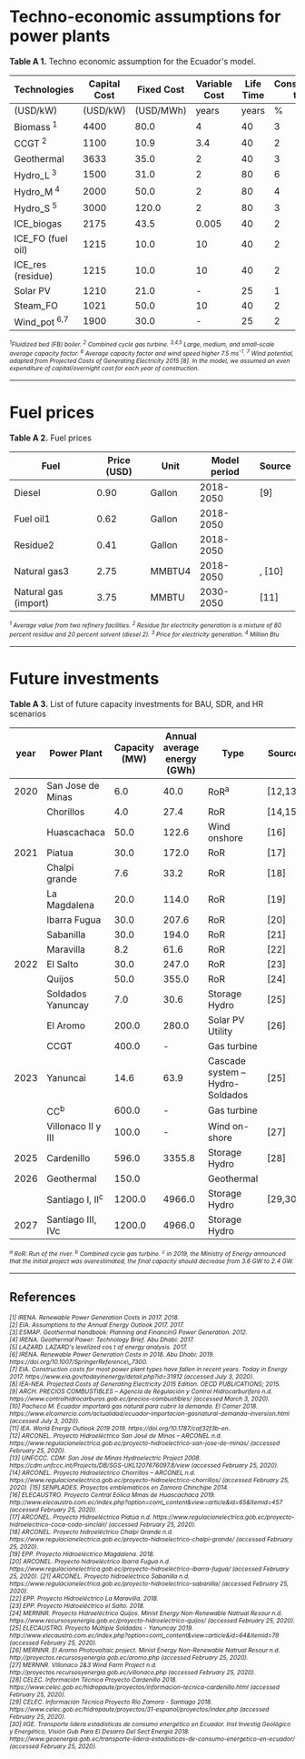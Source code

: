 # Techno-economic assumptions for power plants

**Table A 1.** Techno economic assumption for the Ecuador&#39;s model.

|Technologies|Capital Cost|Fixed Cost|Variable Cost|Life Time|Construction time|Capacity factor|Source|
| --- | --- | --- | --- | --- | --- | --- | --- |
| (USD/kW) | (USD/kW) | (USD/MWh) | years | years | % |
| Biomass<sup> 1 | 4400 | 80.0 | 4 | 40 | 3 | varies | [1] |
| CCGT<sup> 2 | 1100 | 10.9 | 3.4 | 40 | 2 | varies | [2] |
| Geothermal | 3633 | 35.0 | 2 | 40 | 3 | 80 | [3,4] |
| Hydro_L<sup> 3 | 1500 | 31.0 | 2 | 80 | 6 | 50 | [1] |
| Hydro_M<sup> 4 | 2000 | 50.0 | 2 | 80 | 4 | 50 |
| Hydro_S<sup> 5 | 3000 | 120.0 | 2 | 80 | 3 | 50 |
| ICE\_biogas | 2175 | 43.5 | 0.005 | 40 | 2 | Varies | [1] |
| ICE\_FO (fuel oil) | 1215 | 10.0 | 10 | 40 | 2 | Varies | [5] |
| ICE\_res (residue) | 1215 | 10.0 | 10 | 40 | 2 | Varies | [5] |
| Solar PV | 1210 | 21.0 | - | 25 | 1 | 16 | [1,6] |
| Steam\_FO | 1021 | 50.0 | 10 | 40 | 2 | varies | [5,7] |
| Wind_pot<sup> 6,7 | 1900 | 30.0 | - | 25 | 2 | 25 | [1,6] |

<span style="font-size:0.75em; font-style: italic">
<sup>1</sup>Fluidized bed (FB) boiler. <sup>2</sup> Combined cycle gas turbine.
<sup>3,4,5</sup> Large, medium, and small-scale average capacity factor. <sup>6</sup> Average capacity factor and wind speed higher 7.5 ms<sup>-1</sup>. <sup>7</sup> Wind potential, adapted from Projected Costs of Generating Electricity 2015 [8]. In the model, we assumed an even expenditure of capital/overnight cost for each year of construction.
</span>

***
# Fuel prices 

**Table A 2.** Fuel prices

| Fuel | Price (USD) | Unit | Model period | Source |
| --- | --- | --- | --- | --- |
| Diesel | 0.90 | Gallon | 2018-2050 | [9] |
| Fuel oil1 | 0.62 | Gallon | 2018-2050 |
| Residue2 | 0.41 | Gallon | 2018-2050 |
| Natural gas3 | 2.75 | MMBTU4 | 2018-2050 | , [10] |
| Natural gas (import) | 3.75 | MMBTU | 2030-2050 | [11] |

<span style="font-size:0.75em; font-style: italic">
<sup>1</sup> Average value from two refinery facilities. <sup>2</sup> Residue for electricity generation is a mixture of 80 percent residue and 20 percent solvent (diesel 2). <sup>3</sup> Price for electricity generation. <sup>4</sup> Million Btu
</span>

***
# Future investments

**Table A 3.** List of future capacity investments for BAU, SDR, and HR scenarios

| year | Power Plant | Capacity (MW) | Annual average energy (GWh) | Type | Source |
| --- | --- | --- | --- | --- | --- |
| 2020 | San Jose de Minas | 6.0 | 40.0 | RoR<sup>a | [12,13] |
| | Chorillos | 4.0 | 27.4 | RoR | [14,15] |
| | Huascachaca | 50.0 | 122.6 | Wind onshore | [16] |
| 2021 | Piatua | 30.0 | 172.0 | RoR | [17] |
| | Chalpi grande | 7.6 | 33.2 | RoR | [18] |
| | La Magdalena | 20.0 | 114.0 | RoR | [19] |
| | Ibarra Fugua | 30.0 | 207.6 | RoR | [20] |
| | Sabanilla | 30.0 | 194.0 | RoR | [21] |
| | Maravilla | 8.2 | 61.6 | RoR | [22] |
| 2022 | El Salto | 30.0 | 247.0 | RoR | [23] |
| | Quijos | 50.0 | 355.0 | RoR | [24] |
| | Soldados Yanuncay | 7.0 | 30.6 | Storage Hydro | [25] |
| | El Aromo | 200.0 | 280.0 | Solar PV Utility | [26] |
| | CCGT | 400.0 | - |  Gas turbine |
| 2023 | Yanuncai | 14.6 | 63.9 | Cascade system – Hydro-Soldados | [25] |
| | CC<sup>b | 600.0 | - | Gas turbine |
| | Villonaco II y III | 100.0 | - | Wind on-shore | [27] |
| 2025 | Cardenillo | 596.0 | 3355.8 | Storage Hydro | [28] |
| 2026 | Geothermal | 150.0 | | Geothermal |
| | Santiago I, II<sup>c | 1200.0 | 4966.0 | Storage Hydro | [29,30] |
| 2027 | Santiago III, IVc | 1200.0 | 4966.0 | Storage Hydro |

<span style="font-size:0.75em; font-style: italic">
<sup>a</sup> RoR: Run of the river. <sup>b</sup> Combined cycle gas turbine. <sup>c</sup> in 2019, the Ministry of Energy announced that the initial project was overestimated, the final capacity should decrease from 3.6 GW to 2.4 GW.
</span>

***

## References

<span style="font-size:0.75em; font-style: italic">
[1] IRENA. Renewable Power Generation Costs in 2017. 2018.<br />
[2] EIA. Assumptions to the Annual Energy Outlook 2017. 2017.<br />
[3] ESMAP. Geothermal handbook: Planning and FinancinG Power Generation. 2012.<br />
[4] IRENA. Geothermal Power: Technology Brief. Abu Dhabi: 2017.<br />
[5] LAZARD. LAZARD&#39;s levelized cos t of energy analysis. 2017.<br />
[6] IRENA. Renewable Power Generation Costs in 2018. Abu Dhabi: 2019. https://doi.org/10.1007/SpringerReference\_7300.<br />
[7] EIA. Construction costs for most power plant types have fallen in recent years. Today in Energy 2017. https://www.eia.gov/todayinenergy/detail.php?id=31912 (accessed July 3, 2020).<br />
[8] IEA-NEA. Projected Costs of Generating Electricity 2015 Edition. OECD PUBLICATIONS; 2015.<br />
[9] ARCH. PRECIOS COMBUSTIBLES – Agencia de Regulación y Control Hidrocarburífero n.d. https://www.controlhidrocarburos.gob.ec/precios-combustibles/ (accessed March 3, 2020).<br />
[10] Pacheco M. Ecuador importará gas natural para cubrir la demanda. El Comer 2018. https://www.elcomercio.com/actualidad/ecuador-importacion-gasnatural-demanda-inversion.html (accessed July 3, 2020).<br />
[11] IEA. World Energy Outlook 2019 2019. https://doi.org/10.1787/caf32f3b-en.<br />
[12] ARCONEL. Proyecto Hidroeléctrico San José de Minas – ARCONEL n.d. https://www.regulacionelectrica.gob.ec/proyecto-hidroelectrico-san-jose-de-minas/ (accessed February 25, 2020).<br />
[13] UNFCCC. CDM: San José de Minas Hydroelectric Project 2008. https://cdm.unfccc.int/Projects/DB/SGS-UKL1207676097.8/view (accessed February 25, 2020).<br />
[14] ARCONEL. Proyecto Hidroeléctrico Chorrillos – ARCONEL n.d. https://www.regulacionelectrica.gob.ec/proyecto-hidroelectrico-chorrillos/ (accessed February 25, 2020).
[15] SENPLADES. Proyectos emblematicos en Zamora Chinchipe 2014.<br />
[16] ELECAUSTRO. Proyecto Central Eólica Minas de Huascachaca 2019. http://www.elecaustro.com.ec/index.php?option=com\_content&amp;view=article&amp;id=65&amp;Itemid=457 (accessed February 25, 2020).<br />
[17] ARCONEL. Proyecto Hidroeléctrico Piatúa n.d. https://www.regulacionelectrica.gob.ec/proyecto-hidroelectrico-coca-codo-sinclair/ (accessed February 25, 2020).<br />
[18] ARCONEL. Proyecto hidroeléctrico Chalpi Grande n.d. https://www.regulacionelectrica.gob.ec/proyecto-hidroelectrico-chalpi-grande/ (accessed February 25, 2020).<br />
[19] EPP. Proyecto Hidroeléctrico Magdalena. 2018.<br />
[20] ARCONEL. Proyecto hidroeléctrico Ibarra Fugua n.d. https://www.regulacionelectrica.gob.ec/proyecto-hidroelectrico-ibarra-fugua/ (accessed February 25, 2020).
[21] ARCONEL. Proyecto hidroeléctrico Sabanilla n.d. https://www.regulacionelectrica.gob.ec/proyecto-hidroelectrico-sabanilla/ (accessed February 25, 2020).<br />
[22] EPP. Proyecto Hidroeléctrico La Maravilla. 2018.<br />
[23] EPP. Proyecto Hidroeléctrico el Salto. 2018.<br />
[24] MERNNR. Proyecto Hidroeléctrico Quijos. Minist Energy Non-Renewable Natrual Resour n.d. https://www.recursosyenergia.gob.ec/proyecto-hidroelectrico-quijos/ (accessed February 25, 2020).<br />
[25] ELECAUSTRO. Proyecto Múltiple Soldados - Yanuncay 2019. http://www.elecaustro.com.ec/index.php?option=com\_content&amp;view=article&amp;id=64&amp;Itemid=79 (accessed February 25, 2020).<br />
[26] MERNNR. El Aromo Photovoltaic project. Minist Energy Non-Renewable Natrual Resour n.d. http://proyectos.recursosyenergia.gob.ec/aromo.php (accessed February 25, 2020).<br />
[27] MERNNR. Villonaco 2&amp;3 Wind Farm Project n.d. http://proyectos.recursosyenergia.gob.ec/villonaco.php (accessed February 25, 2020).<br />
[28] CELEC. Información Técnica Proyecto Cardenillo 2018. https://www.celec.gob.ec/hidropaute/proyectos/informacion-tecnica-cardenillo.html (accessed February 25, 2020).<br />
[29] CELEC. Información Técnica Proyecto Río Zamora - Santiago 2018. https://www.celec.gob.ec/hidropaute/proyectos/31-espanol/proyectos/index.php (accessed February 25, 2020).<br />
[30] IIGE. Transporte lidera estadísticas de consumo energético en Ecuador. Inst Investig Geológico y Energético, Visión Gub Para El Desarro Del Sect Energía 2018. https://www.geoenergia.gob.ec/transporte-lidera-estadisticas-de-consumo-energetico-en-ecuador/ (accessed February 25, 2020).
</span>
